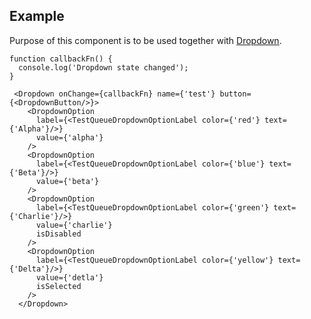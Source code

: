 ## Example
Purpose of this component is to be used together with [Dropdown](#dropdown).

    function callbackFn() {
      console.log('Dropdown state changed');
    }

     <Dropdown onChange={callbackFn} name={'test'} button={<DropdownButton/>}>
        <DropdownOption
          label={<TestQueueDropdownOptionLabel color={'red'} text={'Alpha'}/>}
          value={'alpha'}
        />
        <DropdownOption
          label={<TestQueueDropdownOptionLabel color={'blue'} text={'Beta'}/>}
          value={'beta'}
        />
        <DropdownOption
          label={<TestQueueDropdownOptionLabel color={'green'} text={'Charlie'}/>}
          value={'charlie'}
          isDisabled
        />
        <DropdownOption
          label={<TestQueueDropdownOptionLabel color={'yellow'} text={'Delta'}/>}
          value={'detla'}
          isSelected
        />
      </Dropdown>
